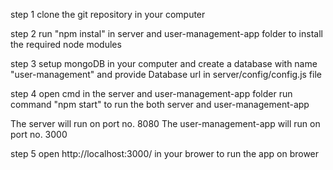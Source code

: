 step 1
clone the git repository in your computer

step 2
run "npm instal" in server and user-management-app folder to install the required node modules

step 3
setup mongoDB in your computer and create a database with name "user-management"
and provide Database url in server/config/config.js file

step 4
open cmd in the server and user-management-app folder
run command "npm start" to run the both server and user-management-app

The server will run on port no. 8080
The user-management-app will run on port no. 3000

step 5
open http://localhost:3000/ in your brower to run the app on brower


